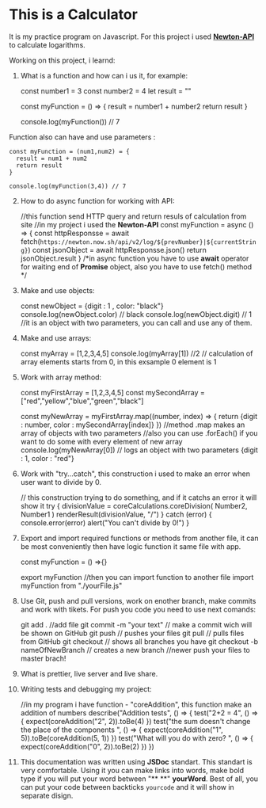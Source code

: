 # This is a Calculator
It is my practice program on Javascript.
For this project i used **[Newton-API](https://github.com/aunyks/newton-api)** to calculate logarithms.

Working on this project, i learnd:
1. What is a function and how can i us it, for example:
        
    const number1 = 3
    const number2 = 4
    let result = ""

    const myFunction = () => {
      result = number1 + number2
      return result
    }

    console.log(myFunction()) // 7
  
Function also can have and use parameters :

    const myFunction = (num1,num2) = {
      result = num1 + num2
      return result 
    }

    console.log(myFunction(3,4)) // 7
        

2. How to do async function for working with API:

    //this function send HTTP query and return resuls of calculation from site
    //in my project i used the **Newton-API**
    const myFunction = async () => {
    const httpResponsse = await fetch(`https://newton.now.sh/api/v2/log/${prevNumber}|${currentString}`)
    const jsonObject = await httpResponsse.json()
    return jsonObject.result
    }
    /*in async function you have to use **await** operator for waiting end of **Promise** object,
    also you have to use fetch() method */
          

3. Make and use objects:

    const newObject = {digit : 1 , color: "black"}
    console.log(newObject.color) // black
    console.log(newObject.digit) // 1
    //it is an object with two parameters, you can call and use any of them.
        

4. Make and use arrays:

    const myArray = [1,2,3,4,5]
    console.log(myArray[1]) //2
    // calculation of array elements starts from 0, in this exsample 0 element is 1
        

5. Work with array method:

    const myFirstArray = [1,2,3,4,5]
    const mySecondArray = ["red","yellow","blue","green","black"]
    
    const myNewArray = myFirstArray.map((number, index) => {
      return {digit : number, color : mySecondArray[index]}
    })
    //method .map makes an array of objects with two parameters
    //also you can use .forEach() if you want to do some with every element of new array
    console.log(myNewArray[0]) // logs an object with two parameters {digit : 1, color : "red"}
         
6. Work with "try...catch", this construction i used to make an error when user want to divide by 0.

    // this construction trying to do something, and if it catchs an error it will show it 
    try {
      divisionValue = coreCalculations.coreDivision(
      Number2,
      Number1
      )
      renderResult(divisionValue, "/")
    } catch (error) {
      console.error(error)
      alert("You can't divide by 0!")
    }
        

7. Export and import required functions or methods from another file, it can be most conveniently then have logic function it same file with app.

    const myFunction = () =>{}

    export myFunction
    //then you can import function to another file
    import myFunction from "./yourFile.js"
        
8. Use Git, push and pull versions, work on enother branch, make commits and work with tikets.
For push you code you need to use next comands:

    git add . //add file
    git commit -m "your text" // make a commit wich will be shown on GitHub
    git push // pushes your files
    git pull // pulls files from GitHub
    git checkout // shows all branches you have
    git checkout -b nameOfNewBranch // creates a new branch
    //newer push your files to master brach! 
      

9. What is prettier, live server and live share.

10. Writing tests and debugging my project:

    //in my program i have function - "coreAddition", this function make an addition of numbers
      describe("Addition tests", () => {
      test("2+2 = 4", () => {
        expect(coreAddition("2", 2)).toBe(4)
      })
      test("the sum doesn't change the place of the components ", () => {
        expect(coreAddition("1", 5)).toBe(coreAddition(5, 1))
      })
      test("What will you do with zero? ", () => {
        expect(coreAddition("0", 2)).toBe(2)
      })
    })

11. This documentation was written using **JSDoc** standart.
This standart is very comfortable. Using it you can make links into words, make bold type if you will put your word between  "** **" **yourWord**. Best of all, you can put your code between backticks `yourcode` and it will show in separate disign. 

